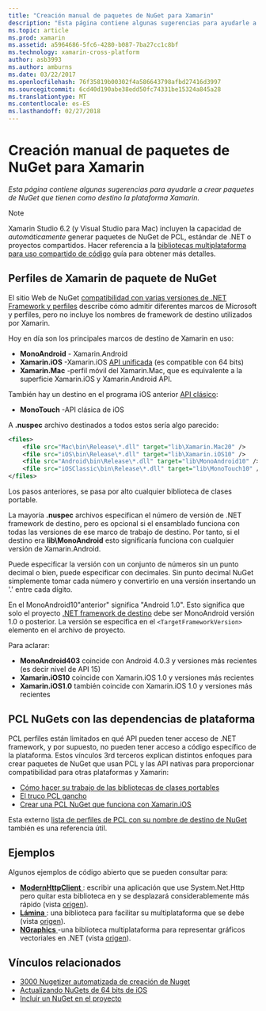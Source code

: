 ```yaml
---
title: "Creación manual de paquetes de NuGet para Xamarin"
description: "Esta página contiene algunas sugerencias para ayudarle a crear paquetes de NuGet que tienen como destino la plataforma Xamarin."
ms.topic: article
ms.prod: xamarin
ms.assetid: a5964686-5fc6-4280-b087-7ba27cc1c8bf
ms.technology: xamarin-cross-platform
author: asb3993
ms.author: amburns
ms.date: 03/22/2017
ms.openlocfilehash: 76f35819b00302f4a586643798afbd27416d3997
ms.sourcegitcommit: 6cd40d190abe38edd50fc74331be15324a845a28
ms.translationtype: MT
ms.contentlocale: es-ES
ms.lasthandoff: 02/27/2018
---
```

# <a name="manually-creating-nuget-packages-for-xamarin"></a>Creación manual de paquetes de NuGet para Xamarin

_Esta página contiene algunas sugerencias para ayudarle a crear paquetes de NuGet que tienen como destino la plataforma Xamarin._

> [!NOTE]
> Xamarin Studio 6.2 (y Visual Studio para Mac) incluyen la capacidad de _automáticamente_ generar paquetes de NuGet de PCL, estándar de .NET o proyectos compartidos.
> Hacer referencia a la [bibliotecas multiplataforma para uso compartido de código](~/cross-platform/app-fundamentals/nuget-multiplatform-libraries/index.md) guía para obtener más detalles.

## <a name="nuget-package-xamarin-profiles"></a>Perfiles de Xamarin de paquete de NuGet


El sitio Web de NuGet [compatibilidad con varias versiones de .NET Framework y perfiles](https://docs.nuget.org/create/enforced-package-conventions) describe cómo admitir diferentes marcos de Microsoft y perfiles, pero no incluye los nombres de framework de destino utilizados por Xamarin.

Hoy en día son los principales marcos de destino de Xamarin en uso:

* **MonoAndroid** - Xamarin.Android
* **Xamarin.iOS** -Xamarin.iOS [API unificada](~/cross-platform/macios/unified/index.md) (es compatible con 64 bits)
* **Xamarin.Mac** -perfil móvil del Xamarin.Mac, que es equivalente a la superficie Xamarin.iOS y Xamarin.Android API.

También hay un destino en el programa iOS anterior [API clásico](~/cross-platform/macios/unified/index.md):

* **MonoTouch** -API clásica de iOS

A **.nuspec** archivo destinados a todos estos sería algo parecido:

```xml
<files>
    <file src="Mac\bin\Release\*.dll" target="lib\Xamarin.Mac20" />
    <file src="iOS\bin\Release\*.dll" target="lib\Xamarin.iOS10" />
    <file src="Android\bin\Release\*.dll" target="lib\MonoAndroid10" />
    <file src="iOSClassic\bin\Release\*.dll" target="lib\MonoTouch10" />
</files>
```

Los pasos anteriores, se pasa por alto cualquier biblioteca de clases portable.

La mayoría **.nuspec** archivos especifican el número de versión de .NET framework de destino, pero es opcional si el ensamblado funciona con todas las versiones de ese marco de trabajo de destino. Por tanto, si el destino era **lib\MonoAndroid** esto significaría funciona con cualquier versión de Xamarin.Android.

Puede especificar la versión con un conjunto de números sin un punto decimal o bien, puede especificar con decimales. Sin punto decimal NuGet simplemente tomar cada número y convertirlo en una versión insertando un '.' entre cada dígito.

En el MonoAndroid10"anterior" significa "Android 1.0". Esto significa que solo el proyecto [.NET framework de destino](~/android/app-fundamentals/android-api-levels.md) debe ser MonoAndroid versión 1.0 o posterior. La versión se especifica en el `<TargetFrameworkVersion>` elemento en el archivo de proyecto.

Para aclarar:

- **MonoAndroid403** coincide con Android 4.0.3 y versiones más recientes (es decir nivel de API 15)
- **Xamarin.iOS10** coincide con Xamarin.iOS 1.0 y versiones más recientes
- **Xamarin.iOS1.0** también coincide con Xamarin.iOS 1.0 y versiones más recientes


## <a name="pcl-nugets-with-platform-dependencies"></a>PCL NuGets con las dependencias de plataforma

PCL perfiles están limitados en qué API pueden tener acceso de .NET framework, y por supuesto, no pueden tener acceso a código específico de la plataforma. Estos vínculos 3rd terceros explican distintos enfoques para crear paquetes de NuGet que usan PCL y las API nativas para proporcionar compatibilidad para otras plataformas y Xamarin:

- [Cómo hacer su trabajo de las bibliotecas de clases portables](http://blogs.msdn.com/b/dsplaisted/archive/2012/08/27/how-to-make-portable-class-libraries-work-for-you.aspx)
- [El truco PCL gancho](http://log.paulbetts.org/the-bait-and-switch-pcl-trick/)
- [Crear una PCL NuGet que funciona con Xamarin.iOS](http://www.jimbobbennett.io/creating-a-nuget-pcl-that-works-with-xamarin-ios/)

Esta externo [lista de perfiles de PCL con su nombre de destino de NuGet](http://embed.plnkr.co/03ck2dCtnJogBKHJ9EjY) también es una referencia útil.

## <a name="examples"></a>Ejemplos

Algunos ejemplos de código abierto que se pueden consultar para:

- [**ModernHttpClient** ](https://www.nuget.org/packages/modernhttpclient/) : escribir una aplicación que use System.Net.Http pero quitar esta biblioteca en y se desplazará considerablemente más rápido (vista [origen](https://github.com/paulcbetts/ModernHttpClient)).
- [**Lámina** ](https://www.nuget.org/packages/Splat/) : una biblioteca para facilitar su multiplataforma que se debe (vista [origen](https://github.com/paulcbetts/Splat)).
- [**NGraphics** ](https://www.nuget.org/packages/NGraphics/) -una biblioteca multiplataforma para representar gráficos vectoriales en .NET (vista [origen](https://github.com/praeclarum/NGraphics/blob/master/NGraphics.nuspec)).


## <a name="related-links"></a>Vínculos relacionados

- [3000 Nugetizer automatizada de creación de Nuget](~/cross-platform/app-fundamentals/nuget-multiplatform-libraries/index.md)
- [Actualizando NuGets de 64 bits de iOS](http://blog.xamarin.com/how-to-update-nuget-packages-for-64-bit/)
- [Incluir un NuGet en el proyecto](/visualstudio/mac/nuget-walkthrough/index.md)

